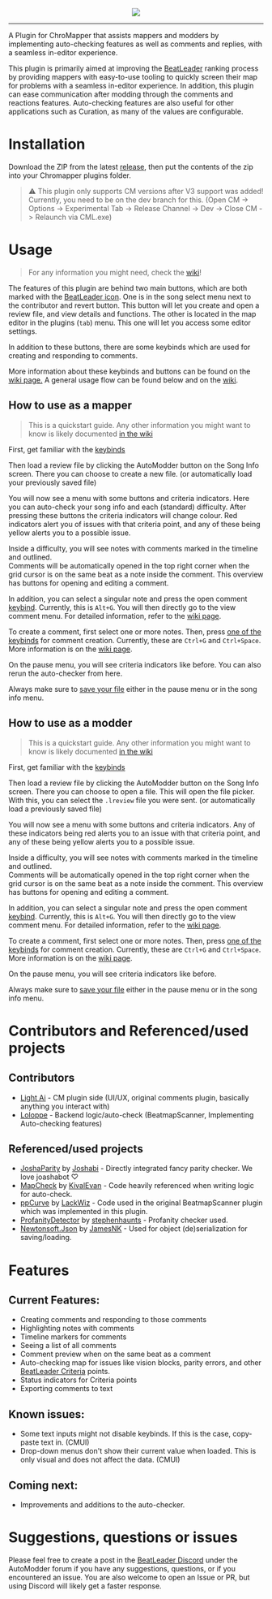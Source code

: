 <p align="center"><img src="https://github.com/LightAi39/ChroMapper-LightModding/blob/main/Assets/AutoModderGraphic.png"></p>

---

A Plugin for ChroMapper that assists mappers and modders by implementing auto-checking features as well as comments and replies, with a seamless in-editor experience.

This plugin is primarily aimed at improving the [BeatLeader](https://www.beatleader.xyz/) ranking process by providing mappers with easy-to-use tooling to quickly screen their map for problems with a seamless in-editor experience. In addition, this plugin can ease communication after modding through the comments and reactions features. Auto-checking features are also useful for other applications such as Curation, as many of the values are configurable.

# Installation
Download the ZIP from the latest [release](https://github.com/LightAi39/ChroMapper-AutoModder/releases/latest), then put the contents of the zip into your Chromapper plugins folder.

> :warning: This plugin only supports CM versions after V3 support was added! Currently, you need to be on the dev branch for this. (Open CM -> Options -> Experimental Tab -> Release Channel -> Dev -> Close CM -> Relaunch via CML.exe)

# Usage
> For any information you might need, check the [wiki](https://github.com/LightAi39/ChroMapper-AutoModder/wiki)!

The features of this plugin are behind two main buttons, which are both marked with the [BeatLeader icon](https://github.com/LightAi39/ChroMapper-AutoModder/blob/main/ChroMapper-LightModding/Assets/Icon.png).
One is in the song select menu next to the contributor and revert button. This button will let you create and open a review file, and view details and functions.
The other is located in the map editor in the plugins (`tab`) menu. This one will let you access some editor settings.

In addition to these buttons, there are some keybinds which are used for creating and responding to comments.

More information about these keybinds and buttons can be found on the [wiki page.](https://github.com/LightAi39/ChroMapper-AutoModder/wiki/Keybinds-&-Buttons)
A general usage flow can be found below and on the [wiki](https://github.com/LightAi39/ChroMapper-AutoModder/wiki).

## How to use as a mapper
> This is a quickstart guide. Any other information you might want to know is likely documented [in the wiki](https://github.com/LightAi39/ChroMapper-AutoModder/wiki)

First, get familiar with the [keybinds](https://github.com/LightAi39/ChroMapper-AutoModder/wiki/Keybinds-&-Buttons)

Then load a review file by clicking the AutoModder button on the Song Info screen. There you can choose to create a new file. (or automatically load your previously saved file)  

You will now see a menu with some buttons and criteria indicators. Here you can auto-check your song info and each (standard) difficulty. After pressing these buttons the criteria indicators will change colour. Red indicators alert you of issues with that criteria point, and any of these being yellow alerts you to a possible issue.

Inside a difficulty, you will see notes with comments marked in the timeline and outlined.  
Comments will be automatically opened in the top right corner when the grid cursor is on the same beat as a note inside the comment. This overview has buttons for opening and editing a comment.

In addition, you can select a singular note and press the open comment [keybind](https://github.com/LightAi39/ChroMapper-AutoModder/wiki/Keybinds-&-Buttons#keybinds). Currently, this is `Alt+G`. You will then directly go to the view comment menu. For detailed information, refer to the [wiki page](https://github.com/LightAi39/ChroMapper-AutoModder/wiki/Comments).

To create a comment, first select one or more notes. Then, press [one of the keybinds](https://github.com/LightAi39/ChroMapper-AutoModder/wiki/Keybinds-&-Buttons#keybinds) for comment creation. Currently, these are `Ctrl+G` and `Ctrl+Space`. More information is on the [wiki page](https://github.com/LightAi39/ChroMapper-AutoModder/wiki/Comments).

On the pause menu, you will see criteria indicators like before. You can also rerun the auto-checker from here.

Always make sure to [save your file](https://github.com/LightAi39/ChroMapper-AutoModder/wiki/Files#saving-a-file) either in the pause menu or in the song info menu.

## How to use as a modder
> This is a quickstart guide. Any other information you might want to know is likely documented [in the wiki](https://github.com/LightAi39/ChroMapper-AutoModder/wiki)

First, get familiar with the [keybinds](https://github.com/LightAi39/ChroMapper-AutoModder/wiki/Keybinds-&-Buttons)

Then load a review file by clicking the AutoModder button on the Song Info screen. There you can choose to open a file. This will open the file picker. With this, you can select the `.lreview` file you were sent. (or automatically load a previously saved file)  

You will now see a menu with some buttons and criteria indicators. Any of these indicators being red alerts you to an issue with that criteria point, and any of these being yellow alerts you to a possible issue.

Inside a difficulty, you will see notes with comments marked in the timeline and outlined.  
Comments will be automatically opened in the top right corner when the grid cursor is on the same beat as a note inside the comment. This overview has buttons for opening and editing a comment.

In addition, you can select a singular note and press the open comment [keybind](https://github.com/LightAi39/ChroMapper-AutoModder/wiki/Keybinds-&-Buttons#keybinds). Currently, this is `Alt+G`. You will then directly go to the view comment menu. For detailed information, refer to the [wiki page](https://github.com/LightAi39/ChroMapper-AutoModder/wiki/Comments).

To create a comment, first select one or more notes. Then, press [one of the keybinds](https://github.com/LightAi39/ChroMapper-AutoModder/wiki/Keybinds-&-Buttons#keybinds) for comment creation. Currently, these are `Ctrl+G` and `Ctrl+Space`. More information is on the [wiki page](https://github.com/LightAi39/ChroMapper-AutoModder/wiki/Comments).

On the pause menu, you will see criteria indicators like before.

Always make sure to [save your file](https://github.com/LightAi39/ChroMapper-AutoModder/wiki/Files#saving-a-file) either in the pause menu or in the song info menu.

# Contributors and Referenced/used projects

## Contributors
* [Light Ai](https://github.com/LightAi39) - CM plugin side (UI/UX, original comments plugin, basically anything you interact with)
* [Loloppe](https://github.com/Loloppe) - Backend logic/auto-check (BeatmapScanner, Implementing Auto-checking features)

## Referenced/used projects
* [JoshaParity](https://github.com/Joshabi/JoshaParity) by [Joshabi](https://github.com/Joshabi) - Directly integrated fancy parity checker. We love joashabot ♡
* [MapCheck](https://github.com/KivalEvan/BeatSaber-MapCheck) by [KivalEvan](https://github.com/KivalEvan) - Code heavily referenced when writing logic for auto-check.
* [ppCurve](https://github.com/LackWiz/ppCurve/) by [LackWiz](https://github.com/LackWiz) - Code used in the original BeatmapScanner plugin which was implemented in this plugin.
* [ProfanityDetector](https://github.com/stephenhaunts/ProfanityDetector) by [stephenhaunts](https://github.com/stephenhaunts) - Profanity checker used.
* [Newtonsoft.Json](https://github.com/jamesnk/newtonsoft.json) by [JamesNK](https://github.com/JamesNK) - Used for object (de)serialization for saving/loading.

# Features

## Current Features:
* Creating comments and responding to those comments
* Highlighting notes with comments
* Timeline markers for comments
* Seeing a list of all comments
* Comment preview when on the same beat as a comment
* Auto-checking map for issues like vision blocks, parity errors, and other [BeatLeader Criteria](https://beatleader.wiki/en/criteria) points.
* Status indicators for Criteria points
* Exporting comments to text

## Known issues:
* Some text inputs might not disable keybinds. If this is the case, copy-paste text in. (CMUI)
* Drop-down menus don't show their current value when loaded. This is only visual and does not affect the data. (CMUI)

## Coming next:
* Improvements and additions to the auto-checker.

# Suggestions, questions or issues
Please feel free to create a post in the [BeatLeader Discord](https://discord.gg/2RG5YVqtG6) under the AutoModder forum if you have any suggestions, questions, or if you encountered an issue. You are also welcome to open an Issue or PR, but using Discord will likely get a faster response.
